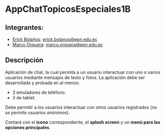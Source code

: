 # AppChatTopicosEspeciales1B

## Integrantes:
* [Erick Bolaños](https://github.com/EddRick96): erick.bolanos@epn.edu.ec
* [Marco Orquera](https://github.com/foxexmen): marco.orquera@epn.edu.ec

## Descripción
Aplicación de chat, la cual permita a un usuario interactuar con uno o varios usuarios mediante mensajes de texto y fotos.
La aplicación debe ser desarrollada y probada en al menos:
* 3 emuladores de teléfono.
* 3 de tablet.

Debe permitir a los usuarios interactuar con otros usuarios registrados (*no se permite usuarios anónimos*).

Contará con el **ícono** correspondiente, el **splash screen** y un **menú para las opciones principales**.

